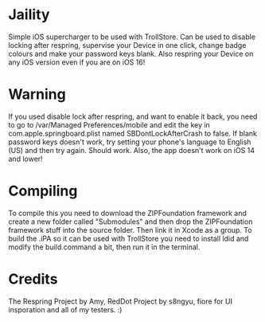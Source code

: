 # Jaility
Simple iOS supercharger to be used with TrollStore. Can be used to disable locking after respring, supervise your Device in one click, change badge colours and make your password keys blank. Also respring your Device on any iOS version even if you are on iOS 16!

# Warning
If you used disable lock after respring, and want to enable it back, you need to go to /var/Managed Preferences/mobile and edit the key in com.apple.springboard.plist named SBDontLockAfterCrash to false. If blank password keys doesn't work, try setting your phone's language to English (US) and then try again. Should work. Also, the app doesn't work on iOS 14 and lower!

# Compiling
To compile this you need to download the ZIPFoundation framework and create a new folder called "Submodules" and then drop the ZIPFoundation framework stuff into the source folder. Then link it in Xcode as a group. To build the .iPA so it can be used with TrollStore you need to install ldid and modify the build.command a bit, then run it in the terminal.

# Credits
The Respring Project by Amy, RedDot Project by s8ngyu, fiore for UI insporation and all of my testers. :)
